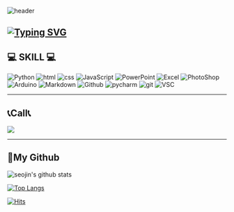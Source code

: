 ![header](https://capsule-render.vercel.app/api?type=waving&color=black&height=125&section=header&fontSize=90)

[![Typing SVG](https://readme-typing-svg.demolab.com?font=Alkatra&weight=700&size=28&pause=1000&color=000000&center=true&random=false&width=435&lines=Welcome+to+Seojin's+Github%F0%9F%98%81)](https://git.io/typing-svg)
---
## 💻 SKILL 💻

![Python](https://img.shields.io/badge/Python-3776AB?style=for-the-badge&logo=python&logoColor=white)
![html](https://img.shields.io/badge/HTML-239120?style=for-the-badge&logo=html5&logoColor=white)
![css](https://img.shields.io/badge/CSS-239120?&style=for-the-badge&logo=css3&logoColor=white)
![JavaScript](https://img.shields.io/badge/JavaScript-F7DF1E?style=for-the-badge&logo=JavaScript&logoColor=white)
![PowerPoint](https://img.shields.io/badge/Microsoft_PowerPoint-B7472A?style=for-the-badge&logo=microsoft-powerpoint&logoColor=white)
![Excel](https://img.shields.io/badge/Microsoft_Excel-217346?style=for-the-badge&logo=microsoft-excel&logoColor=white)
![PhotoShop](https://img.shields.io/badge/Adobe%20Photoshop-31A8FF?style=for-the-badge&logo=Adobe%20Photoshop&logoColor=black)
![Arduino](https://img.shields.io/badge/Arduino-00979D?style=for-the-badge&logo=Arduino&logoColor=white)
![Markdown](https://img.shields.io/badge/Markdown-000000?style=for-the-badge&logo=markdown&logoColor=white)
![Github](https://img.shields.io/badge/GitHub-100000?style=for-the-badge&logo=github&logoColor=white)
![pycharm](https://img.shields.io/badge/PyCharm-000000.svg?&style=for-the-badge&logo=PyCharm&logoColor=white)
![git](https://img.shields.io/badge/GIT-E44C30?style=for-the-badge&logo=git&logoColor=white)
![VSC](https://img.shields.io/badge/Visual_Studio_Code-0078D4?style=for-the-badge&logo=visual%20studio%20code&logoColor=white)

---
## 📞Call📞

<a href="mailto:seojin.developer@gmail.com">
        <img src="https://img.shields.io/badge/Gmail-EA4335?style=for-the-badge&logo=Gmail&logoColor=white"> 
    </a>


</a>

---

## 📖My Github


![seojin's github stats](https://github-readme-stats.vercel.app/api?username=seojindeveloper&show_icons=true&locale=kr&theme=dark)

[![Top Langs](https://github-readme-stats.vercel.app/api/top-langs/?username=seojindeveloper)](https://github.com/anuraghazra/github-readme-stats&theme=dark&locale=kr)

[![Hits](https://hits.seeyoufarm.com/api/count/incr/badge.svg?url=https%3A%2F%2Fgithub.com%2Fseojindeveloper&count_bg=%235E5E5E&title_bg=%235E5E5E&icon=&icon_color=%23E7E7E7&title=%EB%B0%A9%EB%AC%B8%EC%9E%90%EC%88%98&edge_flat=true)](https://hits.seeyoufarm.com)

